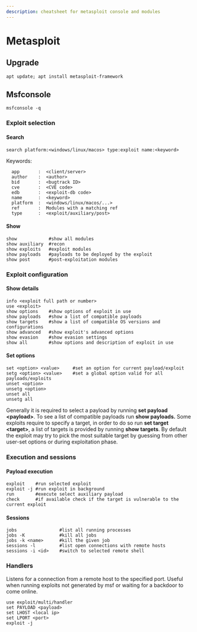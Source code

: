 ```yaml
---
description: cheatsheet for metasploit console and modules
---
```


# Metasploit

## Upgrade

```
apt update; apt install metasploit-framework
```

## Msfconsole

```
msfconsole -q
```

### Exploit selection

#### Search

```
search platform:<windows/linux/macos> type:exploit name:<keyword>
```

Keywords:

```
  app       :  <client/server>
  author    :  <author>
  bid       :  <bugtrack ID>
  cve       :  <CVE code>
  edb       :  <exploit-db code>
  name      :  <keyword>
  platform  :  <windows/linux/macos/...>
  ref       :  Modules with a matching ref
  type      :  <exploit/auxiliary/post>
```

#### Show

```
show            #show all modules
show auxiliary  #recon        
show exploits   #exploit modules
show payloads   #payloads to be deployed by the exploit
show post       #post-exploitation modules
```

### Exploit configuration

#### Show details

```
info <exploit full path or number>
use <exploit>
show options    #show options of exploit in use
show payloads   #show a list of compatible payloads
show targets    #show a list of compatible OS versions and configurations
show advanced   #show exploit's advanced options
show evasion    #show evasion settings
show all        #show options and description of exploit in use
```

#### Set options

```
set <option> <value>     #set an option for current payload/exploit
setg <option> <value>    #set a global option valid for all payloads/exploits
unset <option>
unsetg <option>
unset all
unsetg all
```

Generally it is required to select a payload by running **set payload \<payload>**. To see a list of compatible payloads run **show payloads.** Some exploits require to specify a target, in order to do so run **set target \<target>**, a list of targets is provided by running **show targets**. By default the exploit may try to pick the most suitable target by guessing from other user-set options or during exploitation phase.

### Execution and sessions

#### Payload execution

```
exploit    #run selected exploit
exploit -j #run exploit in background
run        #execute select auxiliary payload
check      #if available check if the target is vulnerable to the current exploit
```

#### Sessions

```
jobs                #list all running processes
jobs -K             #kill all jobs
jobs -k <name>      #kill the given job
sessions -l         #list open connections with remote hosts
sessions -i <id>    #switch to selected remote shell
```

### Handlers

Listens for a connection from a remote host to the specified port. Useful when running exploits not generated by msf or waiting for a backdoor to come online.

```
use exploit/multi/handler
set PAYLOAD <payload>
set LHOST <local ip>
set LPORT <port>
exploit -j
```



